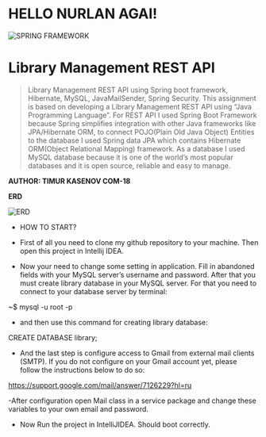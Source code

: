 # HELLO NURLAN AGAI!
![SPRING FRAMEWORK](https://fiverr-res.cloudinary.com/images/t_main1,q_auto,f_auto/gigs/112684722/original/b94ed9fb929fa06098236596189678e329836457/create-java-spring-framework-application.png)

# Library Management REST API

> Library Management REST API using Spring boot framework, Hibernate, MySQL, JavaMailSender, Spring Security. This assignment is based on developing a Library Management REST API using “Java
Programming Language”. For REST API I used Spring Boot Framework because Spring simplifies integration with other Java frameworks like JPA/Hibernate ORM, to connect POJO(Plain Old Java Object) Entities to the database I used Spring data JPA which contains Hibernate ORM(Object Relational Mapping) framework. As a database I used MySQL database because it is one of the world’s most popular databases and it is open source, reliable and easy to manage. 


**AUTHOR: TIMUR KASENOV COM-18**

**ERD**

![ERD](https://i.imgur.com/jni5ykN.png)


- HOW TO START?

- First of all you need to clone my github repository to your machine. Then open this project in Intellij IDEA.

- Now your need to change some setting in application. Fill in abandoned fields with your MySQL server’s username and password. After that you must create library database in your MySQL server. For that you need to connect to your database server by terminal:

~$     mysql -u root -p

- and then use this command for creating library database:

 CREATE DATABASE library;

- And the last step is configure access to Gmail from external mail clients (SMTP). If you do not configure on your Gmail account yet, please follow the instructions below to do so:

https://support.google.com/mail/answer/7126229?hl=ru

-After configuration open Mail class in a service package and change these variables to your own email and password. 


- Now Run the project in IntelliJIDEA. Should boot correctly.
